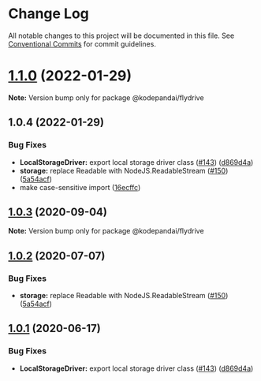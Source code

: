 # Change Log

All notable changes to this project will be documented in this file.
See [Conventional Commits](https://conventionalcommits.org) for commit guidelines.

# [1.1.0](https://github.com/KodePandai/flydrive/compare/@kodepandai/flydrive@1.0.4...@kodepandai/flydrive@1.1.0) (2022-01-29)

**Note:** Version bump only for package @kodepandai/flydrive





## 1.0.4 (2022-01-29)


### Bug Fixes

* **LocalStorageDriver:** export local storage driver class ([#143](https://github.com/KodePandai/flydrive/issues/143)) ([d869d4a](https://github.com/KodePandai/flydrive/commit/d869d4a1ad390b20cfe44fd72686ea976cd3d150))
* **storage:** replace Readable with NodeJS.ReadableStream ([#150](https://github.com/KodePandai/flydrive/issues/150)) ([5a54acf](https://github.com/KodePandai/flydrive/commit/5a54acfe545c2fca3690a2e48261b973ba56004c))
* make case-sensitive import ([16ecffc](https://github.com/KodePandai/flydrive/commit/16ecffc6ae63dc17914d3357ba78ed568e712e74))





## [1.0.3](https://github.com/KodePandai/flydrive/compare/@kodepandai/flydrive@1.0.2...@kodepandai/flydrive@1.0.3) (2020-09-04)

**Note:** Version bump only for package @kodepandai/flydrive





## [1.0.2](https://github.com/KodePandai/flydrive/compare/@kodepandai/flydrive@1.0.1...@kodepandai/flydrive@1.0.2) (2020-07-07)


### Bug Fixes

* **storage:** replace Readable with NodeJS.ReadableStream ([#150](https://github.com/KodePandai/flydrive/issues/150)) ([5a54acf](https://github.com/KodePandai/flydrive/commit/5a54acfe545c2fca3690a2e48261b973ba56004c))





## [1.0.1](https://github.com/KodePandai/flydrive/compare/@kodepandai/flydrive@1.0.1-alpha.0...@kodepandai/flydrive@1.0.1) (2020-06-17)


### Bug Fixes

* **LocalStorageDriver:** export local storage driver class ([#143](https://github.com/KodePandai/flydrive/issues/143)) ([d869d4a](https://github.com/KodePandai/flydrive/commit/d869d4a1ad390b20cfe44fd72686ea976cd3d150))
